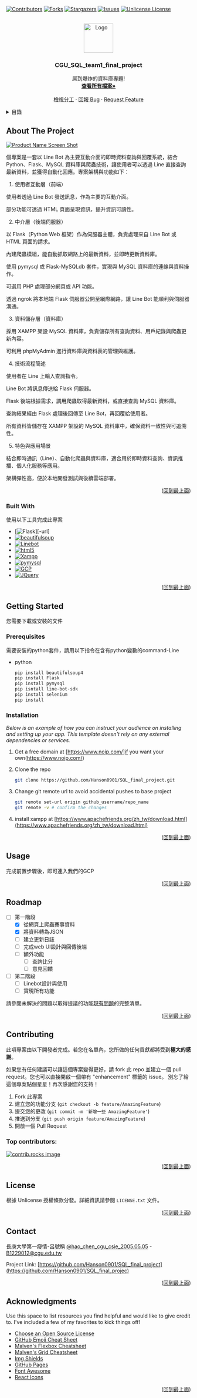 <!-- Improved compatibility of 回到最上面 link: See: https://github.com/Hanson0901/SQL_final_project/pull/73 -->
<a id="readme-top"></a>
<!--
*** Thanks for checking out the SQL_final_project. If you have a suggestion
*** that would make this better, please fork the repo and create a pull request
*** or simply open an issue with the tag "enhancement".
*** Don't forget to give the project a star!
*** Thanks again! Now go create something AMAZING! :D
-->



<!-- PROJECT SHIELDS -->
<!--
*** I'm using markdown "reference style" links for readability.
*** Reference links are enclosed in brackets [ ] instead of parentheses ( ).
*** See the bottom of this document for the declaration of the reference variables
*** for contributors-url, forks-url, etc. This is an optional, concise syntax you may use.
*** https://www.markdownguide.org/basic-syntax/#reference-style-links
-->
[![Contributors][contributors-shield]][contributors-url]
[![Forks][forks-shield]][forks-url]
[![Stargazers][stars-shield]][stars-url]
[![Issues][issues-shield]][issues-url]
[![Unlicense License][license-shield]][license-url]



<!-- PROJECT LOGO -->
<br />
<div align="center">
  <a href="https://github.com/Hanson0901/SQL_final_project">
    <img src="images/logo.png" alt="Logo" width="80" height="80">
  </a>

  <h3 align="center">CGU_SQL_team1_final_project</h3>

  <p align="center">
    屌到爆炸的資料庫專題!
    <br />
    <a href="https://github.com/Hanson0901/SQL_final_project"><strong>查看所有檔案»</strong></a>
    <br />
    <br />
    <a href="https://github.com/Hanson0901/SQL_final_project/blob/main/messageImage_1746199525381.jpg">檢視分工</a>
    &middot;
    <a href="https://github.com/Hanson0901/SQL_final_project/issues/new?labels=bug&template=bug-report---.md">回報 Bug</a>
    &middot;
    <a href="https://github.com/Hanson0901/SQL_final_project/issues/new?labels=enhancement&template=feature-request---.md">Request Feature</a>
  </p>
</div>



<!-- TABLE OF CONTENTS -->
<details>
  <summary>目錄</summary>
  <ol>
    <li>
      <a href="#about-the-project">關於專案</a>
      <ul>
        <li><a href="#built-with">使用工具</a></li>
      </ul>
    </li>
    <li>
      <a href="#getting-started">開始使用</a>
      <ul>
        <li><a href="#prerequisites">需要的插件</a></li>
        <li><a href="#installation">下載專案</a></li>
      </ul>
    </li>
    <li><a href="#usage">用法</a></li>
    <li><a href="#roadmap">專案目標</a></li>
    <li><a href="#contributing">貢獻</a></li>
    <li><a href="#license">License</a></li>
    <li><a href="#contact">Contact</a></li>
    <li><a href="#acknowledgments">資料來源</a></li>
  </ol>
</details>



<!-- ABOUT THE PROJECT -->
## About The Project

[![Product Name Screen Shot][product-screenshot]](https://cgusqlpj.ddns.net)

個專案是一套以 Line Bot 為主要互動介面的即時資料查詢與回覆系統，結合 Python、Flask、MySQL 資料庫與爬蟲技術，讓使用者可以透過 Line 直接查詢最新資料，並獲得自動化回應。專案架構與功能如下：

1. 使用者互動層（前端）

使用者透過 Line Bot 發送訊息，作為主要的互動介面。

部分功能可透過 HTML 頁面呈現資訊，提升資訊可讀性。

2. 中介層（後端伺服器）

以 Flask（Python Web 框架）作為伺服器主體，負責處理來自 Line Bot 或 HTML 頁面的請求。

內建爬蟲模組，能自動抓取網路上的最新資料，並即時更新資料庫。

使用 pymysql 或 Flask-MySQLdb 套件，實現與 MySQL 資料庫的連線與資料操作。

可選用 PHP 處理部分網頁或 API 功能。

透過 ngrok 將本地端 Flask 伺服器公開至網際網路，讓 Line Bot 能順利與伺服器溝通。

3. 資料儲存層（資料庫）

採用 XAMPP 架設 MySQL 資料庫，負責儲存所有查詢資料、用戶紀錄與爬蟲更新內容。

可利用 phpMyAdmin 進行資料庫與資料表的管理與維護。

4. 技術流程簡述

使用者在 Line 上輸入查詢指令。

Line Bot 將訊息傳送給 Flask 伺服器。

Flask 後端根據需求，調用爬蟲取得最新資料，或直接查詢 MySQL 資料庫。

查詢結果經由 Flask 處理後回傳至 Line Bot，再回覆給使用者。

所有資料皆儲存在 XAMPP 架設的 MySQL 資料庫中，確保資料一致性與可追溯性。

5. 特色與應用場景

結合即時通訊（Line）、自動化爬蟲與資料庫，適合用於即時資料查詢、資訊推播、個人化服務等應用。

架構彈性高，便於本地開發測試與後續雲端部署。

<p align="right">(<a href="#readme-top">回到最上面</a>)</p>



### Built With

使用以下工具完成此專案

* [![Flask][Flask]][-url]
* [![beautifulsoup][beautifulsoup4]][beautifulsoup4-url]
* [![Linebot][Linebot]][Linebot-url]
* [![html5][html5]][html5-url]
* [![Xampp][Xampp]][xampp-url]
* [![pymysql][pymysql]][pymysql-url]
* [![GCP][GCP]][GCP-url]
* [![JQuery][JQuery.com]][JQuery-url]

<p align="right">(<a href="#readme-top">回到最上面</a>)</p>



<!-- GETTING STARTED -->
## Getting Started

您需要下載或安裝的文件

### Prerequisites

需要安裝的python套件，請用以下指令在含有python變數的command-Line
* python
  ```sh
  pip install beautifulsoup4
  pip install Flask
  pip install pymysql
  pip isntall line-bot-sdk
  pip install selenium
  pip install 
  ```

### Installation

_Below is an example of how you can instruct your audience on installing and setting up your app. This template doesn't rely on any external dependencies or services._

1. Get a free domain  at [https://www.noip.com/]if you want your own(https://www.noip.com/)
2. Clone the repo
   ```sh
   git clone https://github.com/Hanson0901/SQL_final_project.git
   ```

3. Change git remote url to avoid accidental pushes to base project
   ```sh
   git remote set-url origin github_username/repo_name
   git remote -v # confirm the changes
   ```
4. install xampp at [https://www.apachefriends.org/zh_tw/download.html](https://www.apachefriends.org/zh_tw/download.html)
<p align="right">(<a href="#readme-top">回到最上面</a>)</p>



<!-- USAGE EXAMPLES -->
## Usage

完成前置步驟後，即可連入我們的GCP

<p align="right">(<a href="#readme-top">回到最上面</a>)</p>



<!-- ROADMAP -->
## Roadmap
- [ ] 第一階段
  - [x] 從網頁上爬蟲賽事資料
  - [x] 將資料轉為JSON
  - [ ] 建立更新日誌
  - [ ] 完成web UI設計與回傳後端
  - [ ] 額外功能
      - [ ] 查詢比分
      - [ ] 意見回饋
- [ ] 第二階段
  - [ ] Linebot設計與使用
  - [ ] 實現所有功能

請參閱未解決的問題以取得提議的功能[現有問題](https://github.com/Hanson0901/SQL_final_project/issues)的完整清單。

<p align="right">(<a href="#readme-top">回到最上面</a>)</p>



<!-- CONTRIBUTING -->
## Contributing

此項專案由以下開發者完成。若您在名單內，您所做的任何貢獻都將受到**極大的感謝**。

如果您有任何建議可以讓這個專案變得更好，請 fork 此 repo 並建立一個 pull request。您也可以直接開啟一個帶有 "enhancement" 標籤的 issue。
別忘了給這個專案點個星星！再次感謝您的支持！

1. Fork 此專案
2. 建立您的功能分支 (`git checkout -b feature/AmazingFeature`)
3. 提交您的更改 (`git commit -m '新增一些 AmazingFeature'`)
4. 推送到分支 (`git push origin feature/AmazingFeature`)
5. 開啟一個 Pull Request

### Top contributors:

<a href="https://github.com/Hanson0901/SQL_final_project/graphs/contributors">
  <img src="https://contrib.rocks/image?repo=Hanson0901/SQL_final_project" alt="contrib.rocks image" />
</a>

<p align="right">(<a href="#readme-top">回到最上面</a>)</p>



<!-- LICENSE -->
## License
根據 Unlicense 授權條款分發。詳細資訊請參閱 `LICENSE.txt` 文件。

<p align="right">(<a href="#readme-top">回到最上面</a>)</p>



<!-- CONTACT -->
## Contact

長庚大學第一癡情-呂號稱 [@hao_chen_cgu_csie_2005.05.05](https://www.instagram.com/hao_chen_cgu_csie_2005.05.05?utm_source=ig_web_button_share_sheet&igsh=ZDNlZDc0MzIxNw==) - B1229012@cgu.edu.tw

Project Link: [https://github.com/Hanson0901/SQL_final_project](https://github.com/Hanson0901/SQL_final_projec)

<p align="right">(<a href="#readme-top">回到最上面</a>)</p>



<!-- ACKNOWLEDGMENTS -->
## Acknowledgments

Use this space to list resources you find helpful and would like to give credit to. I've included a few of my favorites to kick things off!

* [Choose an Open Source License](https://choosealicense.com)
* [GitHub Emoji Cheat Sheet](https://www.webpagefx.com/tools/emoji-cheat-sheet)
* [Malven's Flexbox Cheatsheet](https://flexbox.malven.co/)
* [Malven's Grid Cheatsheet](https://grid.malven.co/)
* [Img Shields](https://shields.io)
* [GitHub Pages](https://pages.github.com)
* [Font Awesome](https://fontawesome.com)
* [React Icons](https://react-icons.github.io/react-icons/search)

<p align="right">(<a href="#readme-top">回到最上面</a>)</p>



<!-- MARKDOWN LINKS & IMAGES -->
<!-- https://www.markdownguide.org/basic-syntax/#reference-style-links -->
[contributors-shield]: https://img.shields.io/github/contributors/Hanson0901/SQL_final_project?style=for-the-badge
[contributors-url]: https://img.shields.io/github/contributors/Hanson0901/SQL_final_project/graphs/contributors
[forks-shield]: https://img.shields.io/github/forks/Hanson0901/SQL_final_project?style=for-the-badge
[forks-url]: https://github.com/Hanson0901/SQL_final_project/network/members
[stars-shield]: https://img.shields.io/github/stars/Hanson0901/SQL_final_project?style=for-the-badge
[stars-url]: https://github.com/Hanson0901/SQL_final_project/stargazers
[issues-shield]: https://img.shields.io/github/issues/Hanson0901/SQL_final_project?style=for-the-badge
[issues-url]: https://github.com/Hanson0901/SQL_final_project/issues
[license-shield]: https://img.shields.io/github/license/Hanson0901/SQL_final_project?style=for-the-badge
[license-url]: https://github.com/Hanson0901/SQL_final_project/blob/main/LICENSE.txt
[linkedin-shield]: https://img.shields.io/badge/-LinkedIn-black.svg?style=for-the-badge&logo=linkedin&colorB=555
[linkedin-url]: https://linkedin.com/in/Hanson0901
[product-screenshot]: images/screenshot.png
[Flask]: https://img.shields.io/badge/Flask-000000?style=for-the-badge&logo=Flask&logoColor=FFFFFF
[Flask-url]: https://flask.palletsprojects.com/en/stable/
[beautifulsoup4]: https://img.shields.io/badge/BeautifulSoup-green?style=for-the-badge&logo=python
[beautifulsoup4-url]: https://pypi.org/project/beautifulsoup4/
[Linebot]: https://img.shields.io/badge/LineBot-FFFFFF?style=for-the-badge&logo=LINE&logoColor=00C300
[Linebot-url]: https://developers.line.biz/zh-hant/services/bot-designer/
[html5]: https://img.shields.io/badge/HTML-FFFFFF?style=for-the-badge&logo=html5&logoColor=E34F26
[html5-url]: https://www.w3.org/TR/2011/WD-html5-20110525/
[Xampp]: https://img.shields.io/badge/Xampp-FB7A24?style=for-the-badge&logo=xampp&logoColor=FFFFFF
[xampp-url]: https://www.apachefriends.org/zh_tw/index.html
[pymysql]: https://img.shields.io/badge/pymysql-4479A1?style=for-the-badge&logo=mysql&logoColor=FFFFFF
[pymysql-url]: https://github.com/PyMySQL/PyMySQL
[GCP]: https://img.shields.io/badge/Google%20Cloud%20Platform-4285F4?style=for-the-badge&logo=googlecloud&logoColor=FFFFFF
[GCP-url]: https://console.cloud.google.com/?hl=zh-tw
[JQuery.com]: https://img.shields.io/badge/jQuery-0769AD?style=for-the-badge&logo=jquery&logoColor=white
[JQuery-url]: https://jquery.com 
